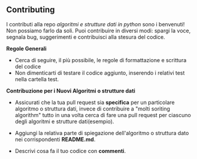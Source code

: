 ## Contributing

I contributi alla repo *algoritmi e strutture dati in python* sono i benvenuti! Non possiamo farlo da soli.
Puoi contribuire in diversi modi: spargi la voce, segnala bug, suggerimenti e contribuisci alla stesura del codice.

**Regole Generali**

- Cerca di seguire, il più possibile, le regole di formattazione e scrittura del codice
- Non dimenticarti di testare il codice aggiunto, inserendo i relativi test nella cartella test.

**Contribuzione per i Nuovi Algoritmi o strutture dati**

- Assicurati che la tua pull request sia **specifica** per un particolare algoritmo 
o struttura dati, invece di contribuire a "molti soriting algorithm" tutto in una volta cerca 
di fare una pull request per ciascuno degli algoritmi e strutture dati(esempio). 

- Aggiungi la relativa parte di spiegazione dell'algoritmo o struttura dato nei 
corrispondenti **README.md**. 

- Descrivi cosa fa il tuo codice con **commenti**.